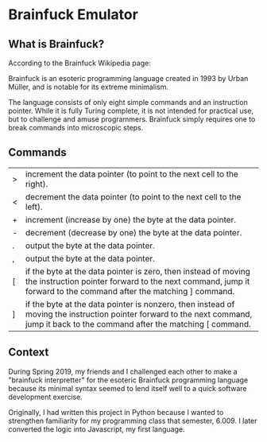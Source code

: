 # Brainfuck Emulator

## What is Brainfuck?

According to the Brainfuck Wikipedia page:

Brainfuck is an esoteric programming language created in 1993 by
Urban Müller, and is notable for its extreme minimalism.

The language consists of only eight simple commands and an
instruction pointer. While it is fully Turing complete, it is not
intended for practical use, but to challenge and amuse programmers.
Brainfuck simply requires one to break commands into microscopic steps.

## Commands

<table class='command-table'>
  <tr>
    <td>&gt;</td>
    <td>increment the data pointer (to point to the next cell to the right).</td>
  </tr>
  <tr>
    <td>&lt;</td>
    <td>decrement the data pointer (to point to the next cell to the left).</td>
  </tr>
  <tr>
    <td>+</td>
    <td>increment (increase by one) the byte at the data pointer.</td>
  </tr>
  <tr>
    <td>-</td>
    <td>decrement (decrease by one) the byte at the data pointer.</td>
  </tr>
  <tr>
    <td>.</td>
    <td>output the byte at the data pointer.</td>
  </tr>
  <tr>
    <td>,</td>
    <td>output the byte at the data pointer.</td>
  </tr>
  <tr>
    <td>[</td>
    <td>
      if the byte at the data pointer is zero, then instead of
      moving the instruction pointer forward to the next command,
      jump it forward to the command after the matching ] command.
    </td>
  </tr>
  <tr>
    <td>]</td>
    <td>
      if the byte at the data pointer is nonzero, then instead
      of moving the instruction pointer forward to the next command,
      jump it back to the command after the matching [ command.
    </td>
  </tr>
</table>

## Context

During Spring 2019, my friends and I challenged each other to make a "brainfuck
interpretter" for the esoteric Brainfuck programming language because its
minimal syntax seemed to lend itself well to a quick software development
exercise.

Originally, I had written this project in Python because I wanted to strengthen
familiarity for my programming class that semester, 6.009. I later converted the
logic into Javascript, my first language.

